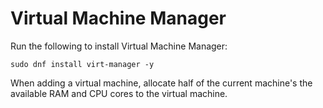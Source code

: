 # Virtual Machine Manager

Run the following to install Virtual Machine Manager:

```
sudo dnf install virt-manager -y
```

When adding a virtual machine, allocate half of the current machine's the available RAM and CPU cores to the virtual machine.
